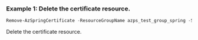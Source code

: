 ### Example 1: Delete the certificate resource.
```powershell
Remove-AzSpringCertificate -ResourceGroupName azps_test_group_spring -ServiceName azps-spring-02 -CertificateName azps-cert
```

Delete the certificate resource.